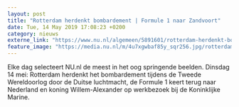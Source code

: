 ```yaml
---
layout: post
title: "Rotterdam herdenkt bombardement | Formule 1 naar Zandvoort"
date: Tue, 14 May 2019 17:08:23 +0200
category: nieuws
externe_link: "https://www.nu.nl/algemeen/5891601/rotterdam-herdenkt-bombardement-formule-1-naar-zandvoort.html"
feature_image: "https://media.nu.nl/m/4u7xgwbaf85y_sqr256.jpg/rotterdam-herdenkt-bombardement-formule-1-naar-zandvoort.jpg"
---
```


Elke dag selecteert NU.nl de meest in het oog springende beelden. Dinsdag 14 mei: Rotterdam herdenkt het bombardement tijdens de Tweede Wereldoorlog door de Duitse luchtmacht, de Formule 1 keert terug naar Nederland en koning Willem-Alexander op werkbezoek bij de Koninklijke Marine.
